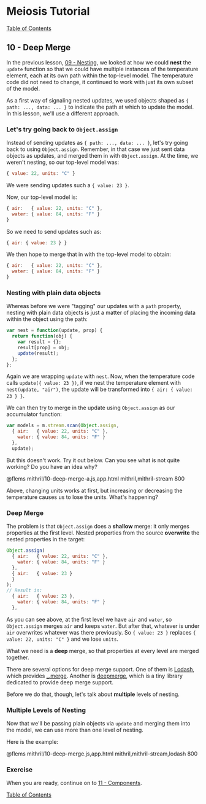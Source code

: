 # Meiosis Tutorial

[Table of Contents](toc.html)

## 10 - Deep Merge

In the previous lesson, [09 - Nesting](09-nesting-mithril.html), we looked at how we could
**nest** the `update` function so that we could have multiple instances of the temperature
element, each at its own path within the top-level model. The temperature code did not need
to change, it continued to work with just its own subset of the model.

As a first way of signaling nested updates, we used objects shaped as `{ path: ..., data: ... }`
to indicate the path at which to update the model. In this lesson, we'll use a different approach.

### Let's try going back to `Object.assign`

Instead of sending updates as `{ path: ..., data: ... }`, let's try going back to using
`Object.assign`. Remember, in that case we just sent data objects as updates, and merged them in
with `Object.assign`. At the time, we weren't nesting, so our top-level model was:

```js
{ value: 22, units: "C" }
```

We were sending updates such a `{ value: 23 }`.

Now, our top-level model is:

```js
{ air:   { value: 22, units: "C" },
  water: { value: 84, units: "F" }
}
```

So we need to send updates such as:

```js
{ air: { value: 23 } }
```

We then hope to merge that in with the top-level model to obtain:

```js
{ air:   { value: 22, units: "C" },
  water: { value: 84, units: "F" }
}
```

### Nesting with plain data objects

Whereas before we were "tagging" our updates with a `path` property, nesting with plain data
objects is just a matter of placing the incoming data within the object using the path:

```js
var nest = function(update, prop) {
  return function(obj) {
    var result = {};
    result[prop] = obj;
    update(result);
  };
};
```

Again we are wrapping `update` with `nest`. Now, when the temperature code calls
`update({ value: 23 })`, if we nest the temperature element with `nest(update, "air")`, the
update will be transformed into `{ air: { value: 23 } }`.

We can then try to merge in the update using `Object.assign` as our accumulator function:

```js
var models = m.stream.scan(Object.assign,
  { air:   { value: 22, units: "C" },
    water: { value: 84, units: "F" }
  },
  update);
```

But this doesn't work. Try it out below. Can you see what is not quite working? Do you have an
idea why?

@flems mithril/10-deep-merge-a.js,app.html mithril,mithril-stream 800

Above, changing units works at first, but increasing or decreasing the temperature causes us to
lose the units. What's happening?

### Deep Merge

The problem is that `Object.assign` does a **shallow** merge: it only merges properties at the
first level. Nested properties from the source **overwrite** the nested properties in the target:

```js
Object.assign(
  { air:   { value: 22, units: "C" },
    water: { value: 84, units: "F" }
  },
  { air:   { value: 23 }
  }
);
// Result is:
  { air:   { value: 23 },
    water: { value: 84, units: "F" }
  },
```

As you can see above, at the first level we have `air` and `water`, so `Object.assign` merges
`air` and keeps `water`. But after that, whatever is under `air` overwrites whatever was there
previously. So `{ value: 23 }` replaces `{ value: 22, units: "C" }` and we lose `units`.

What we need is a **deep** merge, so that properties at every level are merged together.

There are several options for deep merge support. One of them is [Lodash](http://lodash.com),
which provides [_.merge](https://lodash.com/docs/4.17.5#merge). Another is
[deepmerge](https://github.com/KyleAMathews/deepmerge), which is a tiny library dedicated to
provide deep merge support.

Before we do that, though, let's talk about **multiple** levels of nesting.

### Multiple Levels of Nesting

Now that we'll be passing plain objects via `update` and merging them into the model, we can use
more than one level of nesting.

Here is the example:

@flems mithril/10-deep-merge.js,app.html mithril,mithril-stream,lodash 800

### Exercise

When you are ready, continue on to [11 - Components](11-components-mithril.html).

[Table of Contents](toc.html)
